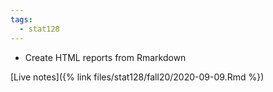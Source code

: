 ```yaml
---
tags:
  - stat128
---
```


- Create HTML reports from Rmarkdown

[Live notes]({% link files/stat128/fall20/2020-09-09.Rmd %})


